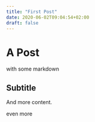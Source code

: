 ```yaml
---
title: "First Post"
date: 2020-06-02T09:04:54+02:00
draft: false
---
```


# A Post

with some markdown

## Subtitle

And more content.


even more